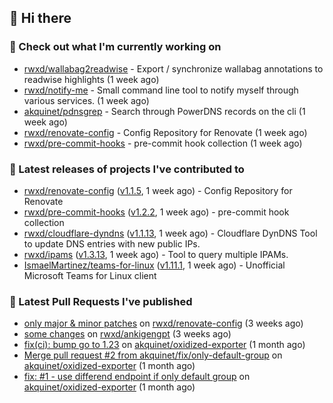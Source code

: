## 👋 Hi there

### 👷 Check out what I'm currently working on


- [rwxd/wallabag2readwise](https://github.com/rwxd/wallabag2readwise) - Export / synchronize wallabag annotations to readwise highlights (1 week ago)
- [rwxd/notify-me](https://github.com/rwxd/notify-me) - Small command line tool to notify myself through various services. (1 week ago)
- [akquinet/pdnsgrep](https://github.com/akquinet/pdnsgrep) - Search through PowerDNS records on the cli (1 week ago)
- [rwxd/renovate-config](https://github.com/rwxd/renovate-config) - Config Repository for Renovate (1 week ago)
- [rwxd/pre-commit-hooks](https://github.com/rwxd/pre-commit-hooks) - pre-commit hook collection (1 week ago)

### 🔭 Latest releases of projects I've contributed to


- [rwxd/renovate-config](https://github.com/rwxd/renovate-config) ([v1.1.5](https://github.com/rwxd/renovate-config/releases/tag/v1.1.5), 1 week ago) - Config Repository for Renovate
- [rwxd/pre-commit-hooks](https://github.com/rwxd/pre-commit-hooks) ([v1.2.2](https://github.com/rwxd/pre-commit-hooks/releases/tag/v1.2.2), 1 week ago) - pre-commit hook collection
- [rwxd/cloudflare-dyndns](https://github.com/rwxd/cloudflare-dyndns) ([v1.1.13](https://github.com/rwxd/cloudflare-dyndns/releases/tag/v1.1.13), 1 week ago) - Cloudflare DynDNS Tool to update DNS entries with new public IPs.
- [rwxd/ipams](https://github.com/rwxd/ipams) ([v1.3.13](https://github.com/rwxd/ipams/releases/tag/v1.3.13), 1 week ago) - Tool to query multiple IPAMs.
- [IsmaelMartinez/teams-for-linux](https://github.com/IsmaelMartinez/teams-for-linux) ([v1.11.1](https://github.com/IsmaelMartinez/teams-for-linux/releases/tag/v1.11.1), 1 week ago) - Unofficial Microsoft Teams for Linux client

### 🔨 Latest Pull Requests I've published


- [only major &amp; minor patches](https://github.com/rwxd/renovate-config/pull/2) on [rwxd/renovate-config](https://github.com/rwxd/renovate-config) (3 weeks ago)
- [some changes](https://github.com/rwxd/ankigengpt/pull/84) on [rwxd/ankigengpt](https://github.com/rwxd/ankigengpt) (3 weeks ago)
- [fix(ci): bump go to 1.23](https://github.com/akquinet/oxidized-exporter/pull/4) on [akquinet/oxidized-exporter](https://github.com/akquinet/oxidized-exporter) (1 month ago)
- [Merge pull request #2 from akquinet/fix/only-default-group](https://github.com/akquinet/oxidized-exporter/pull/3) on [akquinet/oxidized-exporter](https://github.com/akquinet/oxidized-exporter) (1 month ago)
- [fix: #1 - use differend endpoint if only default group](https://github.com/akquinet/oxidized-exporter/pull/2) on [akquinet/oxidized-exporter](https://github.com/akquinet/oxidized-exporter) (1 month ago)
